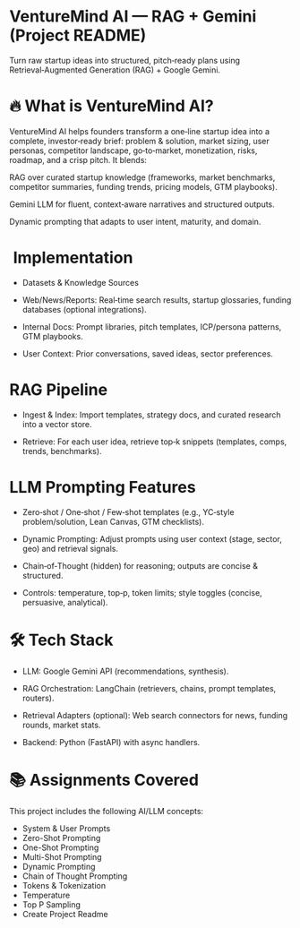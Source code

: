 # VentureMind AI — RAG + Gemini (Project README)

Turn raw startup ideas into structured, pitch‑ready plans using Retrieval‑Augmented Generation (RAG) + Google Gemini.

# 🔥 What is VentureMind AI?

VentureMind AI helps founders transform a one‑line startup idea into a complete, investor‑ready brief: problem & solution, market sizing, user personas, competitor landscape, go‑to‑market, monetization, risks, roadmap, and a crisp pitch. It blends:

RAG over curated startup knowledge (frameworks, market benchmarks, competitor summaries, funding trends, pricing models, GTM playbooks).

Gemini LLM for fluent, context‑aware narratives and structured outputs.

Dynamic prompting that adapts to user intent, maturity, and domain.

# ️ Implementation

- Datasets & Knowledge Sources

- Web/News/Reports: Real‑time search results, startup glossaries, funding databases (optional integrations).

- Internal Docs: Prompt libraries, pitch templates, ICP/persona patterns, GTM playbooks.

- User Context: Prior conversations, saved ideas, sector preferences.

# RAG Pipeline

- Ingest & Index: Import templates, strategy docs, and curated research into a vector store.

- Retrieve: For each user idea, retrieve top‑k snippets (templates, comps, trends, benchmarks).


# LLM Prompting Features

- Zero‑shot / One‑shot / Few‑shot templates (e.g., YC‑style problem/solution, Lean Canvas, GTM checklists).

- Dynamic Prompting: Adjust prompts using user context (stage, sector, geo) and retrieval signals.

- Chain‑of‑Thought (hidden) for reasoning; outputs are concise & structured.

- Controls: temperature, top‑p, token limits; style toggles (concise, persuasive, analytical).

# 🛠️ Tech Stack

- LLM: Google Gemini API (recommendations, synthesis).

- RAG Orchestration: LangChain (retrievers, chains, prompt templates, routers).

- Retrieval Adapters (optional): Web search connectors for news, funding rounds, market stats.

- Backend: Python (FastAPI) with async handlers.


# 📚 Assignments Covered

This project includes the following AI/LLM concepts:

- System & User Prompts
- Zero-Shot Prompting
- One-Shot Prompting
- Multi-Shot Prompting
- Dynamic Prompting
- Chain of Thought Prompting
- Tokens & Tokenization
- Temperature
- Top P Sampling
- Create Project Readme
